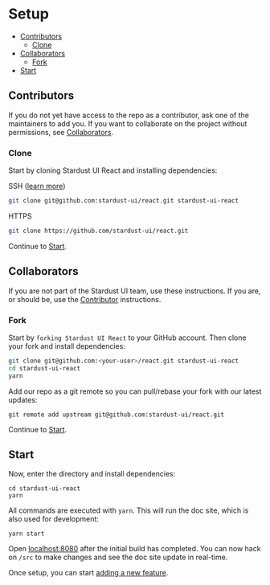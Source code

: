 Setup
=====

<!-- START doctoc generated TOC please keep comment here to allow auto update -->
<!-- DON'T EDIT THIS SECTION, INSTEAD RE-RUN doctoc TO UPDATE -->


- [Contributors](#contributors)
  - [Clone](#clone)
- [Collaborators](#collaborators)
  - [Fork](#fork)
- [Start](#start)

<!-- END doctoc generated TOC please keep comment here to allow auto update -->

## Contributors

If you do not yet have access to the repo as a contributor, ask one of the maintainers to add you. If you want to collaborate on the project without permissions, see [Collaborators](#collaborators).

### Clone

Start by cloning Stardust UI React and installing dependencies:

SSH ([learn more][1])

```sh
git clone git@github.com:stardust-ui/react.git stardust-ui-react
```

HTTPS

```sh
git clone https://github.com/stardust-ui/react.git
```

Continue to [Start](#start).

## Collaborators

If you are not part of the Stardust UI team, use these instructions. If you are, or should be, use the [Contributor](#contributors) instructions.

### Fork

Start by `forking Stardust UI React` to your GitHub account. Then clone your fork and install dependencies:

```sh
git clone git@github.com:<your-user>/react.git stardust-ui-react
cd stardust-ui-react
yarn
```

Add our repo as a git remote so you can pull/rebase your fork with our latest updates:

```
git remote add upstream git@github.com:stardust-ui/react.git
```

Continue to [Start](#start).

## Start

Now, enter the directory and install dependencies:

```
cd stardust-ui-react
yarn
```

All commands are executed with `yarn`. This will run the doc site, which is also used for development:

```
yarn start
```

Open [localhost:8080](http://localhost:8080) after the initial build has completed. You can now hack on `/src` to make changes and see the doc site update in real-time.

Once setup, you can start [adding a new feature](add-a-feature.md).

[1]: https://help.github.com/articles/connecting-to-github-with-ssh/
